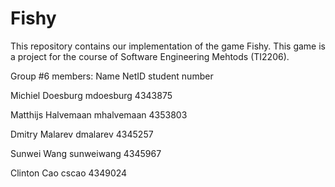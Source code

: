 # Fishy

This repository contains our implementation of the game Fishy. This game is a project for the course of Software Engineering Mehtods (TI2206).

Group #6 members:
Name                   NetID          student number

Michiel Doesburg      mdoesburg       4343875 

Matthijs Halvemaan    mhalvemaan      4353803

Dmitry Malarev        dmalarev        4345257

Sunwei Wang           sunweiwang      4345967

Clinton Cao           cscao           4349024
